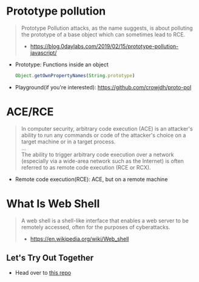 # Prototype pollution
> Prototype Pollution attacks, as the name suggests, is about polluting the prototype of a base object which can sometimes lead to RCE.
> - https://blog.0daylabs.com/2019/02/15/prototype-pollution-javascript/

- Prototype: Functions inside an object
  ```js
  Object.getOwnPropertyNames(String.prototype)
  ```
- Playground(if you're interested): https://github.com/crowjdh/proto-pol

# ACE/RCE
> In computer security, arbitrary code execution (ACE) is an attacker's ability to run any commands or code of the attacker's choice on a target machine or in a target process.  
> ...  
> The ability to trigger arbitrary code execution over a network (especially via a wide-area network such as the Internet) is often referred to as remote code execution (RCE or RCX).  

- Remote code execution(RCE): ACE, but on a remote machine

# What Is Web Shell
> A web shell is a shell-like interface that enables a web server to be remotely accessed, often for the purposes of cyberattacks.
> - https://en.wikipedia.org/wiki/Web_shell

## Let's Try Out Together
- Head over to [this repo](https://github.com/crowjdh/webshell)
